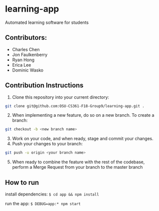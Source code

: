 # learning-app
Automated learning software for students

## Contributors:
- Charles Chen
- Jon Faulkenberry
- Ryan Hong
- Erica Lee
- Dominic Wasko

## Contribution Instructions
1. Clone this repository into your current directory:
```bash
git clone git@github.com:OSU-CS361-F18-Group9/learning-app.git .
```
2. When implementing a new feature, do so on a new branch. To create a branch:
```bash
git checkout -b <new branch name>
```
3. Work on your code, and when ready, stage and commit your changes.
4. Push your changes to your branch:
```bash
git push -u origin <your branch name>
```
5. When ready to combine the feature with the rest of the codebase, perform a Merge Request from your branch to the master branch

## How to run
install dependencies:
 `$ cd app && npm install`

run the app:
`$ DEBUG=app:* npm start`
